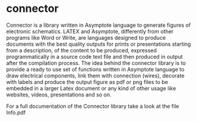 # connector
Connector is a library written in Asymptote language to generate figures of electronic schematics. LATEX and Asymptote, differently from other programs like Word or Write, are languages designed to produce documents with the best quality outputs for prints or presentations starting from a description, of the content to be produced, expressed programmatically in a source code text file and then produced in output after the compilation process. The idea behind the connector library is to provide a ready to use set of functions written in Asymptote language to draw electrical components, link them with connection (wires), decorate with labels and produce the output figure as pdf or png files to be embedded in a larger Latex document or any kind of other usage like websites, videos, presentations and so on.

For a full documentation of the Connector library take a look at the file Info.pdf
